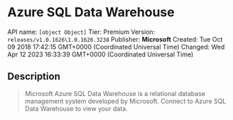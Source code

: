 # Azure SQL Data Warehouse
API name: `[object Object]`
Tier: Premium
Version: `releases/v1.0.1626\1.0.1626.3238`
Publisher: **Microsoft**
Created: Tue Oct 09 2018 17:42:15 GMT+0000 (Coordinated Universal Time)
Changed: Wed Apr 12 2023 16:33:39 GMT+0000 (Coordinated Universal Time)

## Description
> Microsoft Azure SQL Data Warehouse is a relational database management system developed by Microsoft. Connect to Azure SQL Data Warehouse to view your data.
